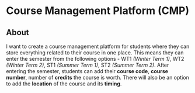 # Course Management Platform (CMP)

About
-----------------------------------------------------

I want to create a course management platform for students where they can 
store everything related to their course in one place. This means they can 
enter the semester from the following options - WT1 _(Winter Term 1)_, 
WT2 _(Winter Term 2)_, ST1 _(Summer Term 1)_, ST2 _(Summer Term 2)_. After 
entering the semester, students can add their **course code**, **course number**, 
number of **credits** the course is worth. There will also be an option to add
the **location** of the course and its **timing**.

